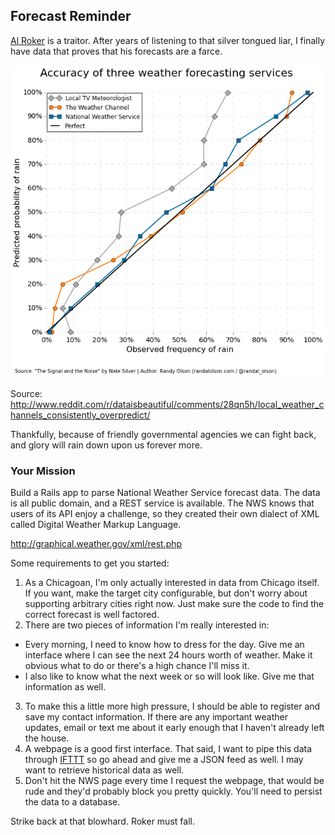 ## Forecast Reminder

[Al Roker](https://en.wikipedia.org/wiki/Al_roker) is a traitor. After years of listening to that silver tongued liar, I finally have data that proves that his forecasts are a farce.

![lies and damn lies](./weather-forecast-accuracy.png)

Source: http://www.reddit.com/r/dataisbeautiful/comments/28qn5h/local_weather_channels_consistently_overpredict/

Thankfully, because of friendly governmental agencies we can fight back, and glory will rain down upon us forever more.

### Your Mission

Build a Rails app to parse National Weather Service forecast data. The data is all public domain, and a REST service is available. The NWS knows that users of its API enjoy a challenge, so they created their own dialect of XML called Digital Weather Markup Language.

http://graphical.weather.gov/xml/rest.php

Some requirements to get you started:

1. As a Chicagoan, I'm only actually interested in data from Chicago itself. If you want, make the target city configurable, but don't worry about supporting arbitrary cities right now. Just make sure the code to find the correct forecast is well factored.
2. There are two pieces of information I'm really interested in:
  * Every morning, I need to know how to dress for the day. Give me an interface where I can see the next 24 hours worth of weather. Make it obvious what to do or there's a high chance I'll miss it.
  * I also like to know what the next week or so will look like. Give me that information as well.
3. To make this a little more high pressure, I should be able to register and save my contact information. If there are any important weather updates, email or text me about it early enough that I haven't already left the house.
4. A webpage is a good first interface. That said, I want to pipe this data through [IFTTT](https://ifttt.com/) so go ahead and give me a JSON feed as well. I may want to retrieve historical data as well.
5. Don't hit the NWS page every time I request the webpage, that would be rude and they'd probably block you pretty quickly. You'll need to persist the data to a database.

Strike back at that blowhard. Roker must fall.
